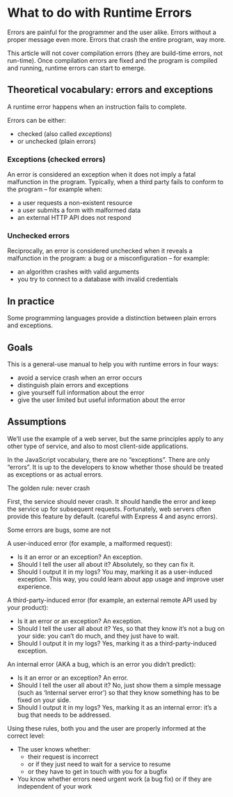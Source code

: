 # What to do with Runtime Errors

Errors are painful for the programmer and the user alike. Errors without a proper message even more. Errors that crash the entire program, way more.

This article will not cover compilation errors (they are build-time errors, not run-time). Once compilation errors are fixed and the program is compiled and running, runtime errors can start to emerge.

## Theoretical vocabulary: errors and exceptions

A runtime error happens when an instruction fails to complete.

Errors can be either:

- checked (also called _exceptions_)
- or unchecked (plain errors)

### Exceptions (checked errors)

An error is considered an exception when it does not imply a fatal malfunction in the program.
Typically, when a third party fails to conform to the program – for example when:

- a user requests a non-existent resource
- a user submits a form with malformed data
- an external HTTP API does not respond

### Unchecked errors

Reciprocally, an error is considered unchecked when it reveals a malfunction in the program: a bug or a misconfiguration – for example:

- an algorithm crashes with valid arguments
- you try to connect to a database with invalid credentials

## In practice

Some programming languages provide a distinction between plain errors and exceptions.

<!-- TODO: review below -->

## Goals

This is a general-use manual to help you with runtime errors in four ways:

- avoid a service crash when an error occurs
- distinguish plain errors and exceptions
- give yourself full information about the error
- give the user limited but useful information about the error

## Assumptions

We’ll use the example of a web server, but the same principles apply to any other type of service, and also to most client-side applications.

In the JavaScript vocabulary, there are no “exceptions”. There are only “errors”. It is up to the developers to know whether those should be treated as exceptions or as actual errors.

The golden rule: never crash

First, the service should never crash. It should handle the error and keep the service up for subsequent requests. Fortunately, web servers often provide this feature by default. (careful with Express 4 and async errors).

Some errors are bugs, some are not

A user-induced error (for example, a malformed request):

- Is it an error or an exception? An exception.
- Should I tell the user all about it? Absolutely, so they can fix it.
- Should I output it in my logs? You may, marking it as a user-induced exception. This way, you could learn about app usage and improve user experience.

A third-party-induced error (for example, an external remote API used by your product):

- Is it an error or an exception? An exception.
- Should I tell the user all about it? Yes, so that they know it’s not a bug on your side: you can’t do much, and they just have to wait.
- Should I output it in my logs? Yes, marking it as a third-party-induced exception.

An internal error (AKA a bug, which is an error you didn’t predict):

- Is it an error or an exception? An error.
- Should I tell the user all about it? No, just show them a simple message (such as ‘Internal server error’) so that they know something has to be fixed on your side.
- Should I output it in my logs? Yes, marking it as an internal error: it’s a bug that needs to be addressed.

Using these rules, both you and the user are properly informed at the correct level:

- The user knows whether:
  - their request is incorrect
  - or if they just need to wait for a service to resume
  - or they have to get in touch with you for a bugfix
- You know whether errors need urgent work (a bug fix) or if they are independent of your work
